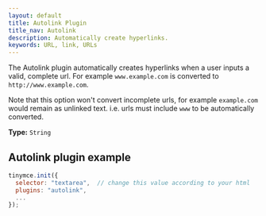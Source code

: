 ```yaml
---
layout: default
title: Autolink Plugin
title_nav: Autolink
description: Automatically create hyperlinks.
keywords: URL, link, URLs
---
```



The Autolink plugin automatically creates hyperlinks when a user inputs a valid, complete url. For example `www.example.com` is converted to `http://www.example.com`.

Note that this option won't convert incomplete urls, for example `example.com` would remain as unlinked text. i.e. urls must include `www` to be automatically converted.

**Type:** `String`

## Autolink plugin example

```js
tinymce.init({
  selector: "textarea",  // change this value according to your html
  plugins: "autolink",
  ...
});
```
